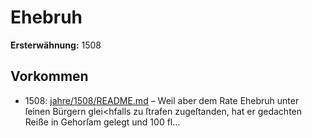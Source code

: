 # Ehebruh

**Ersterwähnung:** 1508

## Vorkommen
- 1508: [jahre/1508/README.md](../jahre/1508/README.md) – Weil aber dem Rate Ehebruh unter ſeinen Bürgern
glei<hfalls zu ſtrafen zugeſtanden, hat er gedachten Reiße
in Gehorſam gelegt und 100 fl...
